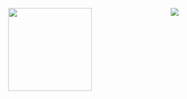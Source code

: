 <div align=center>
  <img height="170" align="left" src="https://github-readme-stats.vercel.app/api?username=baerwang&count_private=true&include_all_commits=true&show_icons=true&theme=radical" />
  <img src="https://github-readme-stats.vercel.app/api/top-langs/?username=baerwang&layout=compact&theme=radical" />
</div>

